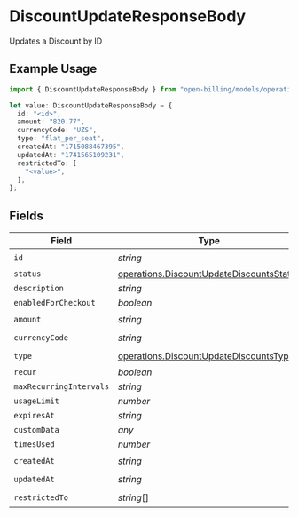 # DiscountUpdateResponseBody

Updates a Discount by ID

## Example Usage

```typescript
import { DiscountUpdateResponseBody } from "open-billing/models/operations";

let value: DiscountUpdateResponseBody = {
  id: "<id>",
  amount: "820.77",
  currencyCode: "UZS",
  type: "flat_per_seat",
  createdAt: "1715088467395",
  updatedAt: "1741565109231",
  restrictedTo: [
    "<value>",
  ],
};
```

## Fields

| Field                                                                                                | Type                                                                                                 | Required                                                                                             | Description                                                                                          |
| ---------------------------------------------------------------------------------------------------- | ---------------------------------------------------------------------------------------------------- | ---------------------------------------------------------------------------------------------------- | ---------------------------------------------------------------------------------------------------- |
| `id`                                                                                                 | *string*                                                                                             | :heavy_check_mark:                                                                                   | N/A                                                                                                  |
| `status`                                                                                             | [operations.DiscountUpdateDiscountsStatus](../../models/operations/discountupdatediscountsstatus.md) | :heavy_minus_sign:                                                                                   | N/A                                                                                                  |
| `description`                                                                                        | *string*                                                                                             | :heavy_minus_sign:                                                                                   | N/A                                                                                                  |
| `enabledForCheckout`                                                                                 | *boolean*                                                                                            | :heavy_minus_sign:                                                                                   | N/A                                                                                                  |
| `amount`                                                                                             | *string*                                                                                             | :heavy_check_mark:                                                                                   | N/A                                                                                                  |
| `currencyCode`                                                                                       | *string*                                                                                             | :heavy_check_mark:                                                                                   | N/A                                                                                                  |
| `type`                                                                                               | [operations.DiscountUpdateDiscountsType](../../models/operations/discountupdatediscountstype.md)     | :heavy_check_mark:                                                                                   | N/A                                                                                                  |
| `recur`                                                                                              | *boolean*                                                                                            | :heavy_minus_sign:                                                                                   | N/A                                                                                                  |
| `maxRecurringIntervals`                                                                              | *string*                                                                                             | :heavy_minus_sign:                                                                                   | N/A                                                                                                  |
| `usageLimit`                                                                                         | *number*                                                                                             | :heavy_minus_sign:                                                                                   | N/A                                                                                                  |
| `expiresAt`                                                                                          | *string*                                                                                             | :heavy_minus_sign:                                                                                   | N/A                                                                                                  |
| `customData`                                                                                         | *any*                                                                                                | :heavy_minus_sign:                                                                                   | N/A                                                                                                  |
| `timesUsed`                                                                                          | *number*                                                                                             | :heavy_minus_sign:                                                                                   | N/A                                                                                                  |
| `createdAt`                                                                                          | *string*                                                                                             | :heavy_check_mark:                                                                                   | N/A                                                                                                  |
| `updatedAt`                                                                                          | *string*                                                                                             | :heavy_check_mark:                                                                                   | N/A                                                                                                  |
| `restrictedTo`                                                                                       | *string*[]                                                                                           | :heavy_check_mark:                                                                                   | N/A                                                                                                  |